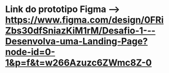 # Link do prototipo Figma --> https://www.figma.com/design/0FRiZbs30dfSniazKiM1rM/Desafio-1---Desenvolva-uma-Landing-Page?node-id=0-1&p=f&t=w266Azuzc6ZWmc8Z-0
# 
